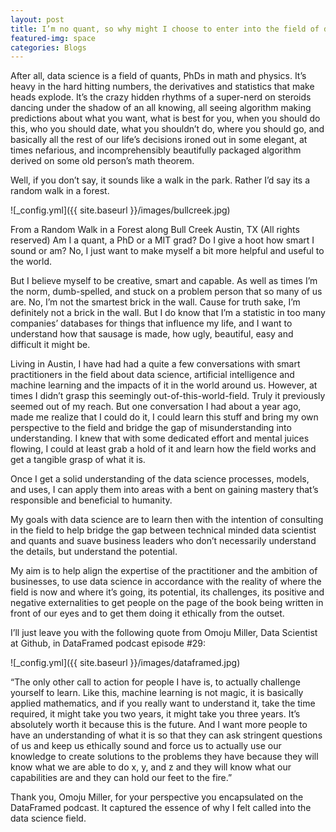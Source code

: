 ```yaml
---
layout: post
title: I’m no quant, so why might I choose to enter into the field of data science?
featured-img: space
categories: Blogs
---
```


After all, data science is a field of quants, PhDs in math and physics. It’s heavy in the hard hitting numbers, the derivatives and statistics that make heads explode. It’s the crazy hidden rhythms of a super-nerd on steroids dancing under the shadow of an all knowing, all seeing algorithm making predictions about what you want, what is best for you, when you should do this, who you should date, what you shouldn’t do, where you should go, and basically all the rest of our life’s decisions ironed out in some elegant, at times nefarious, and incomprehensibly beautifully packaged algorithm derived on some old person’s math theorem.

Well, if you don’t say, it sounds like a walk in the park. Rather I’d say its a random walk in a forest.

![_config.yml]({{ site.baseurl }}/images/bullcreek.jpg)

From a Random Walk in a Forest along Bull Creek Austin, TX (All rights reserved)
Am I a quant, a PhD or a MIT grad? Do I give a hoot how smart I sound or am? No, I just want to make myself a bit more helpful and useful to the world.

But I believe myself to be creative, smart and capable. As well as times I’m the norm, dumb-spelled, and stuck on a problem person that so many of us are. No, I’m not the smartest brick in the wall. Cause for truth sake, I’m definitely not a brick in the wall. But I do know that I’m a statistic in too many companies’ databases for things that influence my life, and I want to understand how that sausage is made, how ugly, beautiful, easy and difficult it might be.

Living in Austin, I have had had a quite a few conversations with smart practitioners in the field about data science, artificial intelligence and machine learning and the impacts of it in the world around us. However, at times I didn’t grasp this seemingly out-of-this-world-field. Truly it previously seemed out of my reach. But one conversation I had about a year ago, made me realize that I could do it, I could learn this stuff and bring my own perspective to the field and bridge the gap of misunderstanding into understanding. I knew that with some dedicated effort and mental juices flowing, I could at least grab a hold of it and learn how the field works and get a tangible grasp of what it is.

Once I get a solid understanding of the data science processes, models, and uses, I can apply them into areas with a bent on gaining mastery that’s responsible and beneficial to humanity.

My goals with data science are to learn then with the intention of consulting in the field to help bridge the gap between technical minded data scientist and quants and suave business leaders who don’t necessarily understand the details, but understand the potential.

My aim is to help align the expertise of the practitioner and the ambition of businesses, to use data science in accordance with the reality of where the field is now and where it’s going, its potential, its challenges, its positive and negative externalities to get people on the page of the book being written in front of our eyes and to get them doing it ethically from the outset.

I’ll just leave you with the following quote from Omoju Miller, Data Scientist at Github, in DataFramed podcast episode #29:

![_config.yml]({{ site.baseurl }}/images/dataframed.jpg)

“The only other call to action for people I have is, to actually challenge yourself to learn. Like this, machine learning is not magic, it is basically applied mathematics, and if you really want to understand it, take the time required, it might take you two years, it might take you three years. It’s absolutely worth it because this is the future. And I want more people to have an understanding of what it is so that they can ask stringent questions of us and keep us ethically sound and force us to actually use our knowledge to create solutions to the problems they have because they will know what we are able to do x, y, and z and they will know what our capabilities are and they can hold our feet to the fire.”

Thank you, Omoju Miller, for your perspective you encapsulated on the DataFramed podcast. It captured the essence of why I felt called into the data science field.

